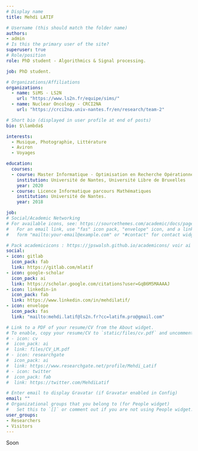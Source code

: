 ```yaml
---
# Display name
title: Mehdi LATIF

# Username (this should match the folder name)
authors:
- admin
# Is this the primary user of the site?
superuser: true
# Role/position
role: PhD student - Algorithmics & Signal processing.

job: PhD student.

# Organizations/Affiliations
organizations:
  - name: SiMS - LS2N
    url: "https://www.ls2n.fr/equipe/sims/"
  - name: Nuclear Oncology - CRCI2NA
    url: "https://crci2na.univ-nantes.fr/en/research/team-2"

# Short bio (displayed in user profile at end of posts)
bio: $\lambda$

interests:
  - Musique, Photographie, Littérature
  - Aviron
  - Voyages

education:
  courses:
  - course: Master Informatique - Optimisation en Recherche Opérationnelle
    institution: Université de Nantes, Université Libre de Bruxelles
    year: 2020
  - course: Licence Informatique parcours Mathématiques
    institution: Université de Nantes.
    year: 2018

job:
# Social/Academic Networking
# For available icons, see: https://sourcethemes.com/academic/docs/page-builder/#icons
#   For an email link, use "fas" icon pack, "envelope" icon, and a link in the
#   form "mailto:your-email@example.com" or "#contact" for contact widget.

# Pack academicicons : https://jpswalsh.github.io/academicons/ voir ai
social:
- icon: gitlab
  icon_pack: fab
  link: https://gitlab.com/mlatif
- icon: google-scholar
  icon_pack: ai
  link: https://scholar.google.com/citations?user=GqB6M5MAAAAJ
- icon: linkedin-in
  icon_pack: fab
  link: https://www.linkedin.com/in/mehdilatif/
- icon: envelope
  icon_pack: fas
  link: "mailto:mehdi.latif@ls2n.fr?cc=latifm.pro@gmail.com"

# Link to a PDF of your resume/CV from the About widget.
# To enable, copy your resume/CV to `static/files/cv.pdf` and uncomment the lines below.
# - icon: cv
#  icon_pack: ai
#  link: files/CV_LM.pdf
# - icon: researchgate
#  icon_pack: ai
#  link: https://www.researchgate.net/profile/Mehdi_Latif
# - icon: twitter
#  icon_pack: fab
#  link: https://twitter.com/MehdiLatif

# Enter email to display Gravatar (if Gravatar enabled in Config)
email: ""
# Organizational groups that you belong to (for People widget)
#   Set this to `[]` or comment out if you are not using People widget.
user_groups:
- Researchers
- Visitors
---
```

Soon
<!-- Actuellement étudiant en thèse de doctorat, mon sujet de recherche se situe à l'intersection des domaines de l'imagerie médicale, du traitement des signaux et de la physique. -->

<!-- Avant ça, j'ai obtenu un diplôme du Master en informatique spécialisé en [Optimisation et Recherche Opérationnelle](http://oro.univ-nantes.fr/) proposé par l'université de Nantes ainsi que du Master Optimisation et Algorithmique de l'Université Libre de Bruxelles. -->

<!-- Curieux de nature, passionné et dynamique, je m'intéresse à de nombreux domaines des mathématiques et de l'informatique théorique. -->
